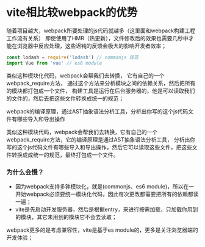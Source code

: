 # vite相比较webpack的优势
随着项目越大，webpack所要处理的js代码就越多（这里面和webpack构建工程工作流有关系）
即使使用了HMR（热更新），文件修改后的效果也需要几秒中才能在浏览器中反应处理，这些迟钝的反馈会极大的影响开发者效率；

```js
const lodash = require('lodash') // commonjs 规范
import Vue from 'vue' // es6 module
```

类似这种模块化代码，webpack会帮我们去转换， 它有自己的一个webpack_require方法，
通过这个方法来分析模块之间的依赖关系，然后把所有的模块都打包成一个文件，
构建工具是运行在后台服务器的，他是可以读取我们的文件的，然后去把这些文件转换成统一的规范；

webpack的编译原理，通过AST抽象语法分析工具，分析出你写的这个js代码文件有哪些导入和导出操作


类似这种模块代码，webpack会帮我们去转换，它有自己的一个webpack_require方法，它的编译原理是通过AST抽象语法分析工具，
分析出你写的这个js代码文件有哪些导入和导出操作，然后它可以读取这些文件，把这些文件转换成成统一的规范，最终打包成一个文件。

### 为什么会慢？
 - 因为webpack支持多钟模块化，就是(commonjs、es6 module)，所以在一开始webpack必须要统一模块化代码，因此每次更改都需要把所有的依赖都读一遍；
 - vite是先启动开发服务器，然后是根据entry，来进行按需加载，只加载你用到的模块，其它未用到的模块它不会去读取；

webpack更多的是考虑兼容性，vite是基于es module的，更多是关注浏览器端的开发体验；